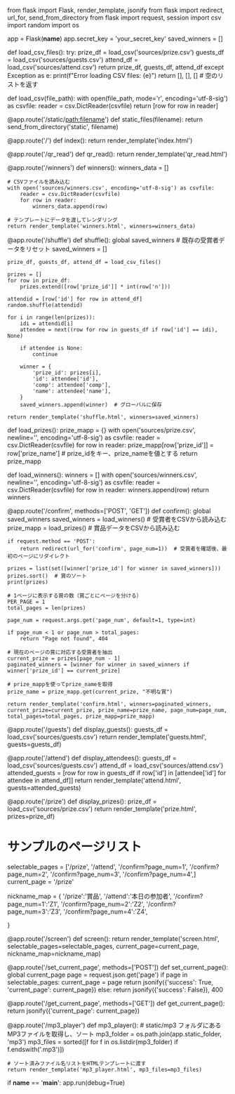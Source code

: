 from flask import Flask, render_template, jsonify
from flask import redirect, url_for, send_from_directory
from flask import request, session 
import csv
import random
import os

app = Flask(__name__)
app.secret_key = 'your_secret_key'
saved_winners = []

def load_csv_files():
    try:
        prize_df = load_csv('sources/prize.csv')
        guests_df = load_csv('sources/guests.csv')
        attend_df = load_csv('sources/attend.csv')
        return prize_df, guests_df, attend_df
    except Exception as e:
        print(f"Error loading CSV files: {e}")
        return [], [], []  # 空のリストを返す


def load_csv(file_path):
    with open(file_path, mode='r', encoding='utf-8-sig') as csvfile:
        reader = csv.DictReader(csvfile)
        return [row for row in reader]


@app.route('/static/<path:filename>')
def static_files(filename):
    return send_from_directory('static', filename)


@app.route('/')
def index():
    return render_template('index.html')


@app.route('/qr_read')
def qr_read():
    return render_template('qr_read.html')


@app.route('/winners')
def winners():
    winners_data = []

    # CSVファイルを読み込む
    with open('sources/winners.csv', encoding='utf-8-sig') as csvfile:
        reader = csv.DictReader(csvfile)
        for row in reader:
            winners_data.append(row)

    # テンプレートにデータを渡してレンダリング
    return render_template('winners.html', winners=winners_data)


@app.route('/shuffle')
def shuffle():
    global saved_winners  # 既存の受賞者データをリセット
    saved_winners = []

    prize_df, guests_df, attend_df = load_csv_files()

    prizes = []
    for row in prize_df:
        prizes.extend([row['prize_id']] * int(row['n']))

    attendid = [row['id'] for row in attend_df]
    random.shuffle(attendid)

    for i in range(len(prizes)):
        idi = attendid[i]
        attendee = next((row for row in guests_df if row['id'] == idi), None)

        if attendee is None:
            continue
        
        winner = {
            'prize_id': prizes[i],
            'id': attendee['id'],
            'comp': attendee['comp'],
            'name': attendee['name'],
        }
        saved_winners.append(winner)  # グローバルに保存

    return render_template('shuffle.html', winners=saved_winners)


def load_prizes():
    prize_mapp = {}
    with open('sources/prize.csv', newline='', encoding='utf-8-sig') as csvfile:
        reader = csv.DictReader(csvfile)
        for row in reader:
            prize_mapp[row['prize_id']] = row['prize_name']  # prize_idをキー、prize_nameを値とする
    return prize_mapp


def load_winners():
    winners = []
    with open('sources/winners.csv', newline='', encoding='utf-8-sig') as csvfile:
        reader = csv.DictReader(csvfile)
        for row in reader:
            winners.append(row)
    return winners



@app.route('/confirm', methods=['POST', 'GET'])
def confirm():
    global saved_winners
    saved_winners = load_winners()  # 受賞者をCSVから読み込む
    prize_mapp = load_prizes()  # 賞品データをCSVから読み込む

    if request.method == 'POST':
        return redirect(url_for('confirm', page_num=1))  # 受賞者を確認後、最初のページにリダイレクト

    prizes = list(set([winner['prize_id'] for winner in saved_winners]))
    prizes.sort()  # 賞のソート
    print(prizes)

    # 1ページに表示する賞の数（賞ごとにページを分ける）
    PER_PAGE = 1
    total_pages = len(prizes)

    page_num = request.args.get('page_num', default=1, type=int)

    if page_num < 1 or page_num > total_pages:
        return "Page not found", 404

    # 現在のページの賞に対応する受賞者を抽出
    current_prize = prizes[page_num - 1]
    paginated_winners = [winner for winner in saved_winners if winner['prize_id'] == current_prize]

    # prize_mappを使ってprize_nameを取得
    prize_name = prize_mapp.get(current_prize, "不明な賞")

    return render_template('confirm.html', winners=paginated_winners, current_prize=current_prize, prize_name=prize_name, page_num=page_num, total_pages=total_pages, prize_mapp=prize_mapp)



@app.route('/guests')
def display_guests():
    guests_df = load_csv('sources/guests.csv')
    return render_template('guests.html', guests=guests_df)


@app.route('/attend')
def display_attendees():
    guests_df = load_csv('sources/guests.csv')
    attend_df = load_csv('sources/attend.csv')
    attended_guests = [row for row in guests_df if row['id'] in [attendee['id'] for attendee in attend_df]]
    return render_template('attend.html', guests=attended_guests)


@app.route('/prize')
def display_prizes():
    prize_df = load_csv('sources/prize.csv')
    return render_template('prize.html', prizes=prize_df)

# サンプルのページリスト
selectable_pages = ['/prize', '/attend', '/confirm?page_num=1', '/confirm?page_num=2', '/confirm?page_num=3', '/confirm?page_num=4',]
current_page = '/prize'

nickname_map = {
'/prize':'賞品', 
'/attend':'本日の参加者', 
'/confirm?page_num=1':'Z1', 
'/confirm?page_num=2':'Z2',
'/confirm?page_num=3':'Z3',
'/confirm?page_num=4':'Z4', 

}


@app.route('/screen')
def screen():
    return render_template('screen.html', selectable_pages=selectable_pages, current_page=current_page, nickname_map=nickname_map)


@app.route('/set_current_page', methods=['POST'])
def set_current_page():
    global current_page
    page = request.json.get('page')
    if page in selectable_pages:
        current_page = page
        return jsonify({'success': True, 'current_page': current_page})
    else:
        return jsonify({'success': False}), 400


@app.route('/get_current_page', methods=['GET'])
def get_current_page():
    return jsonify({'current_page': current_page})

@app.route('/mp3_player')
def mp3_player():
    # static/mp3 フォルダにあるMP3ファイルを取得し、ソート
    mp3_folder = os.path.join(app.static_folder, 'mp3')
    mp3_files = sorted([f for f in os.listdir(mp3_folder) if f.endswith('.mp3')])

    # ソート済みファイル名リストをHTMLテンプレートに渡す
    return render_template('mp3_player.html', mp3_files=mp3_files)


if __name__ == '__main__':
    app.run(debug=True)
